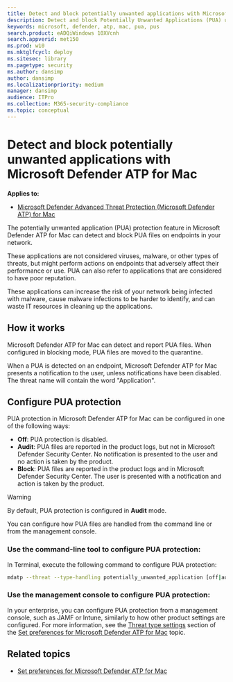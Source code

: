 ```yaml
---
title: Detect and block potentially unwanted applications with Microsoft Defender ATP for Mac
description: Detect and block Potentially Unwanted Applications (PUA) using Microsoft Defender ATP for Mac.
keywords: microsoft, defender, atp, mac, pua, pus
search.product: eADQiWindows 10XVcnh
search.appverid: met150
ms.prod: w10
ms.mktglfcycl: deploy
ms.sitesec: library
ms.pagetype: security
ms.author: dansimp
author: dansimp
ms.localizationpriority: medium
manager: dansimp
audience: ITPro
ms.collection: M365-security-compliance
ms.topic: conceptual
---
```


# Detect and block potentially unwanted applications with Microsoft Defender ATP for Mac

**Applies to:**

- [Microsoft Defender Advanced Threat Protection (Microsoft Defender ATP) for Mac](microsoft-defender-atp-mac.md)

The potentially unwanted application (PUA) protection feature in Microsoft Defender ATP for Mac can detect and block PUA files on endpoints in your network.

These applications are not considered viruses, malware, or other types of threats, but might perform actions on endpoints that adversely affect their performance or use. PUA can also refer to applications that are considered to have poor reputation.

These applications can increase the risk of your network being infected with malware, cause malware infections to be harder to identify, and can waste IT resources in cleaning up the applications.

## How it works

Microsoft Defender ATP for Mac can detect and report PUA files. When configured in blocking mode, PUA files are moved to the quarantine.

When a PUA is detected on an endpoint, Microsoft Defender ATP for Mac presents a notification to the user, unless notifications have been disabled. The threat name will contain the word "Application".

## Configure PUA protection

PUA protection in Microsoft Defender ATP for Mac can be configured in one of the following ways:

- **Off**: PUA protection is disabled.
- **Audit**: PUA files are reported in the product logs, but not in Microsoft Defender Security Center. No notification is presented to the user and no action is taken by the product.
- **Block**: PUA files are reported in the product logs and in Microsoft Defender Security Center. The user is presented with a notification and action is taken by the product.

>[!WARNING]
>By default, PUA protection is configured in **Audit** mode.

You can configure how PUA files are handled from the command line or from the management console.

### Use the command-line tool to configure PUA protection:

In Terminal, execute the following command to configure PUA protection:

```bash
mdatp --threat --type-handling potentially_unwanted_application [off|audit|block]
```

### Use the management console to configure PUA protection:

In your enterprise, you can configure PUA protection from a management console, such as JAMF or Intune, similarly to how other product settings are configured. For more information, see the [Threat type settings](mac-preferences.md#threat-type-settings) section of the [Set preferences for Microsoft Defender ATP for Mac](mac-preferences.md) topic.

## Related topics

- [Set preferences for Microsoft Defender ATP for Mac](mac-preferences.md)
